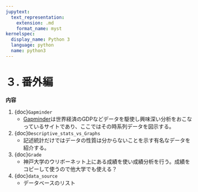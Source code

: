 ```yaml
---
jupytext:
  text_representation:
    extension: .md
    format_name: myst
kernelspec:
  display_name: Python 3
  language: python
  name: python3
---
```


# ３. 番外編
**内容**

1. {doc}`Gapminder`
   - [Gapminder](https://www.gapminder.org)は世界経済のGDPなどデータを駆使し興味深い分析をおこなっているサイトであり、ここではその時系列データを図示する。
1. {doc}`Descriptive_stats_vs_Graphs`
   - 記述統計だけではデータの性質は分からないことを示す有名なデータを紹介する。
1. {doc}`Grade`
   - 神戸大学のウリボーネット上にある成績を使い成績分析を行う。成績をコピーして使うので他大学でも使える？
1. {doc}`data_source`
   - データベースのリスト
